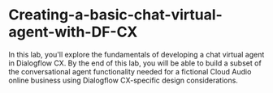 # Creating-a-basic-chat-virtual-agent-with-DF-CX
In this lab, you'll explore the fundamentals of developing a chat virtual agent in Dialogflow CX. By the end of this lab, you will be able to build a subset of the conversational agent functionality needed for a fictional Cloud Audio online business using Dialogflow CX-specific design considerations.
